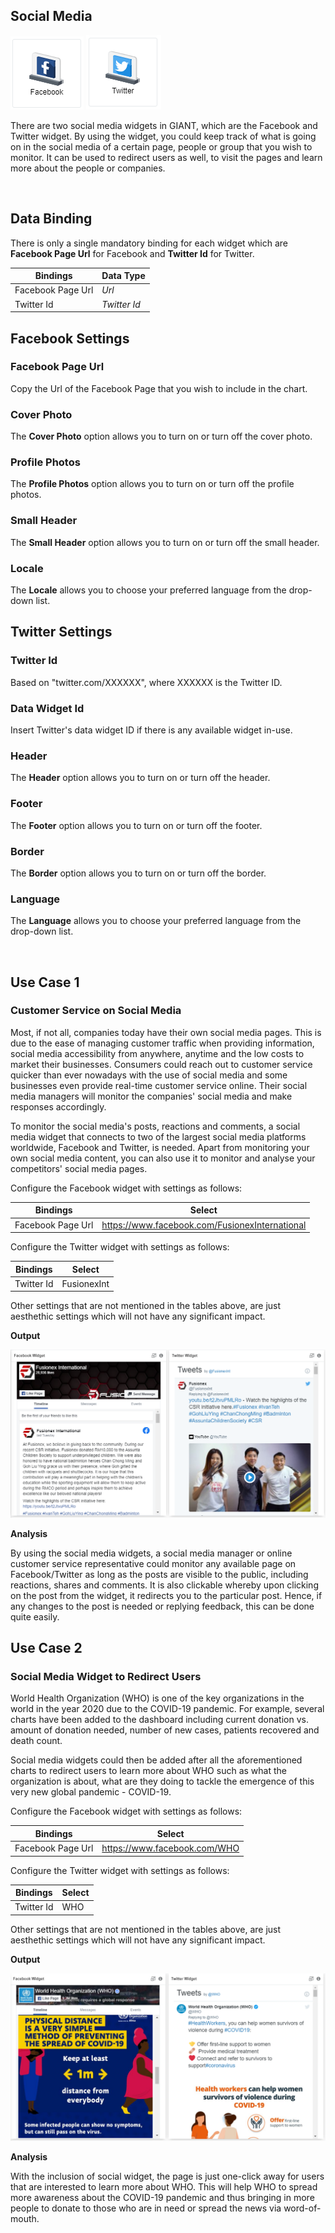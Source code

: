 ## Social Media

![Facebook](./images/social-media/facebook.PNG) ![Twitter](./images/social-media/twitter.PNG) 

There are two social media widgets in GIANT, which are the Facebook and Twitter widget. By using the widget, you could keep track of what is going on in the social media of a certain page, people or group that you wish to monitor. It can be used to redirect users as well, to visit the pages and learn more about the people or companies.

<br/>

## Data Binding

There is only a single mandatory binding for each widget which are **Facebook Page Url** for Facebook and **Twitter Id** for Twitter.

|Bindings|Data Type|
|---|---|
|Facebook Page Url|*Url*|
|Twitter Id|*Twitter Id*|

## Facebook Settings

### Facebook Page Url

Copy the Url of the Facebook Page that you wish to include in the chart.

### Cover Photo

The **Cover Photo** option allows you to turn on or turn off the cover photo.

### Profile Photos

The **Profile Photos** option allows you to turn on or turn off the profile photos.

### Small Header

The **Small Header** option allows you to turn on or turn off the small header.

### Locale

The **Locale** allows you to choose your preferred language from the drop-down list.

## Twitter Settings

### Twitter Id

Based on "twitter.com/XXXXXX", where XXXXXX is the Twitter ID.

### Data Widget Id

Insert Twitter's data widget ID if there is any available widget in-use.

### Header

The **Header** option allows you to turn on or turn off the header.

### Footer

The **Footer** option allows you to turn on or turn off the footer.

### Border 

The **Border** option allows you to turn on or turn off the border.

### Language

The **Language** allows you to choose your preferred language from the drop-down list.

<br/>

## Use Case 1
### Customer Service on Social Media
Most, if not all, companies today have their own social media pages. This is due to the ease of managing customer traffic when providing information, social media accessibility from anywhere, anytime and the low costs to market their businesses. Consumers could reach out to customer service quicker than ever nowadays with the use of social media and some businesses even provide real-time customer service online. Their social media managers will monitor the companies' social media and make responses accordingly.

To monitor the social media's posts, reactions and comments, a social media widget that connects to two of the largest social media platforms worldwide, Facebook and Twitter, is needed. Apart from monitoring your own social media content, you can also use it to monitor and analyse your competitors' social media pages.

Configure the Facebook widget with settings as follows:

|Bindings|Select|
|---|---|
|Facebook Page Url|https://www.facebook.com/FusionexInternational|

Configure the Twitter widget with settings as follows:

|Bindings|Select|
|---|---|
|Twitter Id|FusionexInt|

Other settings that are not mentioned in the tables above, are just aesthethic settings which will not have any
significant impact.

**Output**

![Social Media](./images/social-media/social_media_output.PNG)

**Analysis**

By using the social media widgets, a social media manager or online customer service representative could monitor any available page on Facebook/Twitter as long as the posts are visible to the public, including reactions, shares and comments. It is also clickable whereby upon clicking on the post from the widget, it redirects you to the particular post. Hence, if any changes to the post is needed or replying feedback, this can be done quite easily.

## Use Case 2
### Social Media Widget to Redirect Users
World Health Organization (WHO) is one of the key organizations in the world in the year 2020 due to the COVID-19 pandemic. For example, several charts have been added to the dashboard including current donation vs. amount of donation needed, number of new cases, patients recovered and death count.

Social media widgets could then be added after all the aforementioned charts to redirect users to learn more about WHO such as what the organization is about, what are they doing to tackle the emergence of this very new global pandemic - COVID-19.

Configure the Facebook widget with settings as follows:

|Bindings|Select|
|---|---|
|Facebook Page Url|https://www.facebook.com/WHO|

Configure the Twitter widget with settings as follows:

|Bindings|Select|
|---|---|
|Twitter Id|WHO|

Other settings that are not mentioned in the tables above, are just aesthethic settings which will not have any significant impact.

**Output**

![Social Media 2](./images/social-media/social_media_output_2.PNG)

**Analysis**

With the inclusion of social widget, the page is just one-click away for users that are interested to learn more about WHO. This will help WHO to spread more awareness about the COVID-19 pandemic and thus bringing in more people to donate to those who are in need or spread the news via word-of-mouth.
